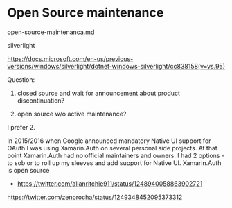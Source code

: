 # Open Source maintenance

open-source-maintenanca.md

silverlight

https://docs.microsoft.com/en-us/previous-versions/windows/silverlight/dotnet-windows-silverlight/cc838158(v=vs.95)


Question:

1.  closed source and wait for announcement about product discontinuation?

2.  open source w/o active maintenance?

I prefer 2.

In 2015/2016 when Google announced mandatory Native UI support for OAuth I was using Xamarin.Auth on several
personal side projects. At that point Xamarin.Auth had no official maintainers and owners. I had 2 options -
to sob or to roll up my sleeves and add support for Native UI. Xamarin.Auth is open source


*   https://twitter.com/allanritchie911/status/1248940058863902721

https://twitter.com/zenorocha/status/1249348452095373312
